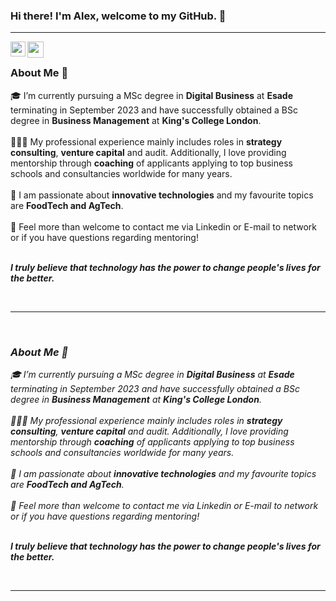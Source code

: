### Hi there! I'm Alex, welcome to my GitHub.  👋

<hr />

<a href="https://www.linkedin.com/in/alexander-hoellinger/">
  <img align="left" width="24px" src="https://cdn.jsdelivr.net/npm/simple-icons@v3/icons/linkedin.svg"  />
</a>
<a href="mailto:alex.hoellinger@gmail.com">
  <img align="left" width="26px" src="https://cdn.jsdelivr.net/npm/simple-icons@v3/icons/gmail.svg" />
</a>

<br/>

### About Me 🚀
🎓 I’m currently pursuing a MSc degree in **Digital Business** at **Esade** terminating in September 2023 and have successfully obtained a BSc degree in **Business Management** at **King's College London**. </br> </br>
👨🏼‍💻 My professional experience mainly includes roles in **strategy consulting**, **venture capital** and audit. Additionally, I love providing mentorship through **coaching** of applicants applying to top business schools and consultancies worldwide for many years. </br></br>
🌱 I am passionate about **innovative technologies** and my favourite topics are **FoodTech and AgTech**. </br></br>
💬 Feel more than welcome to contact me via Linkedin or E-mail to network or if you have questions regarding mentoring! </br></br>
   
 **<i>I truly believe that technology has the power to change people's lives for the better.<i/>**
    
<br/>
<hr />

  


<br/>

### About Me 🚀
🎓 I’m currently pursuing a MSc degree in **Digital Business** at **Esade** terminating in September 2023 and have successfully obtained a BSc degree in **Business Management** at **King's College London**. </br> </br>
👨🏼‍💻 My professional experience mainly includes roles in **strategy consulting**, **venture capital** and audit. Additionally, I love providing mentorship through **coaching** of applicants applying to top business schools and consultancies worldwide for many years. </br></br>
🌱 I am passionate about **innovative technologies** and my favourite topics are **FoodTech and AgTech**. </br></br>
💬 Feel more than welcome to contact me via Linkedin or E-mail to network or if you have questions regarding mentoring! </br></br>
   
 <b><i>I truly believe that technology has the power to change people's lives for the better. 
    
<br/>
<hr />
